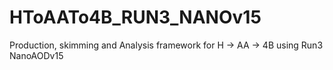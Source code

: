 # HToAATo4B_RUN3_NANOv15
Production, skimming and Analysis framework for H → AA → 4B using Run3 NanoAODv15 
